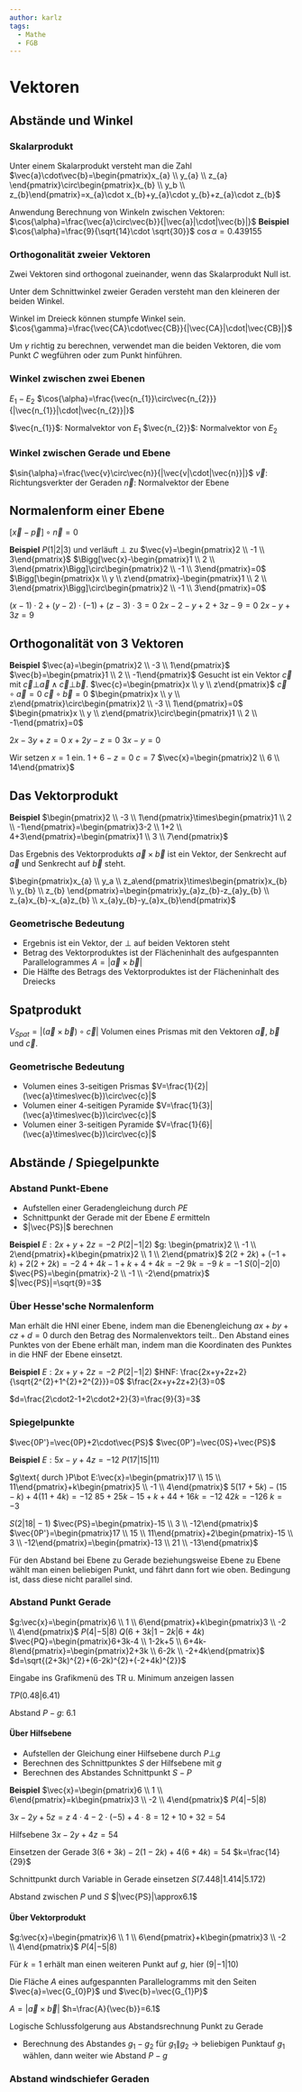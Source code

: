```yaml
---
author: karlz
tags:
  - Mathe
  - FGB
---
```


# Vektoren

## Abstände und Winkel

### Skalarprodukt

Unter einem Skalarprodukt versteht man die Zahl $\vec{a}\cdot\vec{b}=\begin{pmatrix}x_{a} \\ y_{a} \\ z_{a} \end{pmatrix}\circ\begin{pmatrix}x_{b} \\ y_b \\ z_{b}\end{pmatrix}=x_{a}\cdot x_{b}+y_{a}\cdot y_{b}+z_{a}\cdot z_{b}$

Anwendung Berechnung von Winkeln zwischen Vektoren: $\cos{\alpha}=\frac{\vec{a}\circ\vec{b}}{|\vec{a}|\cdot|\vec{b}|}$
**Beispiel**
$\cos{\alpha}=\frac{9}{\sqrt{14}\cdot \sqrt{30}}$
$\cos{\alpha}=0.439155$


### Orthogonalität zweier Vektoren

Zwei Vektoren sind orthogonal zueinander, wenn das Skalarprodukt Null ist.

Unter dem Schnittwinkel zweier Geraden versteht man den kleineren der beiden Winkel.

Winkel im Dreieck können stumpfe Winkel sein. $\cos{\gamma}=\frac{\vec{CA}\cdot\vec{CB}}{|\vec{CA}|\cdot|\vec{CB}|}$

Um $\gamma$ richtig zu berechnen, verwendet man die beiden Vektoren, die vom Punkt $C$ wegführen oder zum Punkt hinführen.

### Winkel zwischen zwei Ebenen

$E_{1}-E_{2}$
$\cos{\alpha}=\frac{\vec{n_{1}}\circ\vec{n_{2}}}{|\vec{n_{1}}|\cdot|\vec{n_{2}}|}$

$\vec{n_{1}}$: Normalvektor von $E_{1}$
$\vec{n_{2}}$: Normalvektor von $E_{2}$

### Winkel zwischen Gerade und Ebene

$\sin{\alpha}=\frac{\vec{v}\circ\vec{n}}{|\vec{v|\cdot|\vec{n}}|}$
$\vec{v}$: Richtungsverkter der Geraden
$\vec{n}$: Normalvektor der Ebene

## Normalenform einer Ebene

$[\vec{x}-\vec{p}]\circ\vec{n}=0$

**Beispiel**
$P(1|2|3)$ und verläuft $\bot$ zu $\vec{v}=\begin{pmatrix}2 \\ -1 \\ 3\end{pmatrix}$
$\Bigg[\vec{x}-\begin{pmatrix}1 \\ 2 \\ 3\end{pmatrix}\Bigg]\circ\begin{pmatrix}2 \\ -1 \\ 3\end{pmatrix}=0$
$\Bigg[\begin{pmatrix}x \\ y \\ z\end{pmatrix}-\begin{pmatrix}1 \\ 2 \\ 3\end{pmatrix}\Bigg]\circ\begin{pmatrix}2 \\ -1 \\ 3\end{pmatrix}=0$

$(x-1)\cdot2+(y-2)\cdot(-1)+(z-3)\cdot3=0$
$2x-2-y+2+3z-9=0$
$2x-y+3z=9$

## Orthogonalität von 3 Vektoren

**Beispiel**
$\vec{a}=\begin{pmatrix}2 \\ -3 \\ 1\end{pmatrix}$
$\vec{b}=\begin{pmatrix}1 \\ 2 \\ -1\end{pmatrix}$
Gesucht ist ein Vektor $\vec{c}$ mit $\vec{c}\bot\vec{a}\wedge\vec{c}\bot\vec{b}$.
$\vec{c}=\begin{pmatrix}x \\ y \\ z\end{pmatrix}$
$\vec{c}\circ\vec{a}=0$
$\vec{c}\circ\vec{b}=0$
$\begin{pmatrix}x \\ y \\ z\end{pmatrix}\circ\begin{pmatrix}2 \\ -3 \\ 1\end{pmatrix}=0$
$\begin{pmatrix}x \\ y \\ z\end{pmatrix}\circ\begin{pmatrix}1 \\ 2 \\ -1\end{pmatrix}=0$

$2x-3y+z=0$
$x+2y-z=0$
$3x-y=0$

Wir setzen $x=1$ ein.
$1+6-z=0$
$c=7$
$\vec{x}=\begin{pmatrix}2 \\ 6 \\ 14\end{pmatrix}$

## Das Vektorprodukt

**Beispiel**
$\begin{pmatrix}2 \\ -3 \\ 1\end{pmatrix}\times\begin{pmatrix}1 \\ 2 \\ -1\end{pmatrix}=\begin{pmatrix}3-2 \\ 1+2 \\ 4+3\end{pmatrix}=\begin{pmatrix}1 \\ 3 \\ 7\end{pmatrix}$

Das Ergebnis des Vektorprodukts $\vec{a}\times\vec{b}$ ist ein Vektor, der Senkrecht auf $\vec{a}$ und Senkrecht auf $\vec{b}$ steht.

$\begin{pmatrix}x_{a} \\ y_a \\ z_a\end{pmatrix}\times\begin{pmatrix}x_{b} \\ y_{b} \\ z_{b} \end{pmatrix}=\begin{pmatrix}y_{a}z_{b}-z_{a}y_{b} \\ z_{a}x_{b}-x_{a}z_{b} \\ x_{a}y_{b}-y_{a}x_{b}\end{pmatrix}$

### Geometrische Bedeutung

- Ergebnis ist ein Vektor, der $\bot$ auf beiden Vektoren steht
- Betrag des Vektorproduktes ist der Flächeninhalt des aufgespannten Parallelogrammes $A=|\vec{a}\times\vec{b}|$
- Die Hälfte des Betrags des Vektorproduktes ist der Flächeninhalt des Dreiecks

## Spatprodukt
 
$V_{Spat}=|(\vec{a}\times\vec{b})\circ\vec{c}|$
Volumen eines Prismas mit den Vektoren $\vec{a}$, $\vec{b}$ und $\vec{c}$.

### Geometrische Bedeutung

- Volumen eines 3-seitigen Prismas $V=\frac{1}{2}|(\vec{a}\times\vec{b})\circ\vec{c}|$
- Volumen einer 4-seitigen Pyramide $V=\frac{1}{3}|(\vec{a}\times\vec{b})\circ\vec{c}|$
- Volumen einer 3-seitigen Pyramide $V=\frac{1}{6}|(\vec{a}\times\vec{b})\circ\vec{c}|$

## Abstände / Spiegelpunkte

### Abstand Punkt-Ebene

- Aufstellen einer Geradengleichung durch $P E$
- Schnittpunkt der Gerade mit der Ebene $E$ ermitteln
- $|\vec{PS}|$ berechnen

**Beispiel**
$E: 2x+y+2z=-2$
$P(2|-1|2)$
$g: \begin{pmatrix}2 \\ -1 \\ 2\end{pmatrix}+k\begin{pmatrix}2 \\ 1 \\ 2\end{pmatrix}$
$2(2+2k)+(-1+k)+2(2+2k)=-2$
$4+4k-1+k+4+4k=-2$
$9k=-9$
$k=-1$
$S(0|-2|0)$
$\vec{PS}=\begin{pmatrix}-2 \\ -1 \\ -2\end{pmatrix}$
$|\vec{PS}|=\sqrt{9}=3$

### Über Hesse'sche Normalenform

Man erhält die HNI einer Ebene, indem man die Ebenengleichung $ax+by+cz+d=0$ durch den Betrag des Normalenvektors teilt..
Den Abstand eines Punktes von der Ebene erhält man, indem man die Koordinaten des Punktes in die HNF der Ebene einsetzt.

**Beispiel**
$E:2x+y+2z=-2$
$P(2|-1|2)$
$HNF: \frac{2x+y+2z+2}{\sqrt{2^{2}+1^{2}+2^{2}}}=0$
$\frac{2x+y+2z+2}{3}=0$

$d=\frac{2\cdot2-1+2\cdot2+2}{3}=\frac{9}{3}=3$

### Spiegelpunkte

$\vec{0P'}=\vec{0P}+2\cdot\vec{PS}$
$\vec{0P'}=\vec{0S}+\vec{PS}$

**Beispiel**
$E:5x-y+4z=-12$
$P(17|15|11)$

$g\text{ durch }P\bot E:\vec{x}=\begin{pmatrix}17 \\ 15 \\ 11\end{pmatrix}+k\begin{pmatrix}5 \\ -1 \\ 4\end{pmatrix}$
$5(17+5k)-(15-k)+4(11+4k)=-12$
$85+25k-15+k+44+16k=-12$
$42k=-126$
$k=-3$

$S(2|18|-1)$
$\vec{PS}=\begin{pmatrix}-15 \\ 3 \\ -12\end{pmatrix}$
$\vec{0P'}=\begin{pmatrix}17 \\ 15 \\ 11\end{pmatrix}+2\begin{pmatrix}-15 \\ 3 \\ -12\end{pmatrix}=\begin{pmatrix}-13 \\ 21 \\ -13\end{pmatrix}$

Für den Abstand bei Ebene zu Gerade beziehungsweise Ebene zu Ebene wählt man einen beliebigen Punkt, und fährt dann fort wie oben. Bedingung ist, dass diese nicht parallel sind.

### Abstand Punkt Gerade

$g:\vec{x}=\begin{pmatrix}6 \\ 1 \\ 6\end{pmatrix}+k\begin{pmatrix}3 \\ -2 \\ 4\end{pmatrix}$
$P(4|-5|8)$
$Q(6+3k|1-2k|6+4k)$
$\vec{PQ}=\begin{pmatrix}6+3k-4 \\ 1-2k+5 \\ 6+4k-8\end{pmatrix}=\begin{pmatrix}2+3k \\ 6-2k \\ -2+4k\end{pmatrix}$
$d=\sqrt{(2+3k)^{2}+(6-2k)^{2}+(-2+4k)^{2}}$

Eingabe ins Grafikmenü des TR u. Minimum anzeigen lassen

$TP(0.48|6.41)$

Abstand $P-g$: $6.1$

#### Über Hilfsebene

- Aufstellen der Gleichung einer Hilfsebene durch $P\bot g$
- Berechnen des Schnittpunktes $S$ der Hilfsebene mit $g$
- Berechnen des Abstandes Schnittpunkt  $S-P$

**Beispiel**
$\vec{x}=\begin{pmatrix}6 \\ 1 \\ 6\end{pmatrix}=k\begin{pmatrix}3 \\ -2 \\ 4\end{pmatrix}$
$P(4|-5|8)$

$3x-2y+5z=z$
$4\cdot4-2\cdot(-5)+4\cdot8=12+10+32=54$

Hilfsebene
$3x-2y+4z=54$

Einsetzen der Gerade
$3(6+3k)-2(1-2k)+4(6+4k)=54$
$k=\frac{14}{29}$

Schnittpunkt durch Variable in Gerade einsetzen
$S(7.448|1.414|5.172)$

Abstand zwischen $P$ und $S$
$|\vec{PS}|\approx6.1$


#### Über Vektorprodukt

$g:\vec{x}=\begin{pmatrix}6 \\ 1 \\ 6\end{pmatrix}+k\begin{pmatrix}3 \\ -2 \\ 4\end{pmatrix}$
$P(4|-5|8)$

Für $k=1$ erhält man einen weiteren Punkt auf $g$, hier $(9|-1|10)$

Die Fläche $A$ eines aufgespannten Parallelogramms mit den Seiten $\vec{a}=\vec{G_{0}P}$ und $\vec{b}=\vec{G_{1}P}$

$A=|\vec{a}\times\vec{b}|$
$h=\frac{A}{\vec{b}}=6.1$

Logische Schlussfolgerung aus Abstandsrechnung Punkt zu Gerade
- Berechnung des Abstandes $g_{1}-g_{2}$ für $g_{1}\|g_{2}$ -> beliebigen Punktauf $g_{1}$ wählen, dann weiter wie Abstand $P-g$

### Abstand windschiefer Geraden